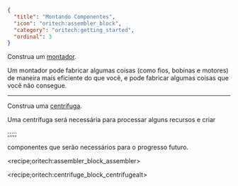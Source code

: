 ```json
{
  "title": "Montando Componentes",
  "icon": "oritech:assembler_block",
  "category": "oritech:getting_started",
  "ordinal": 3
}
```

Construa um [montador](^oritech:processing/assembler).

Um montador pode fabricar algumas coisas (como fios, bobinas e motores) de maneira mais eficiente do que você, e pode fabricar algumas coisas que você não consegue.

---

Construa uma [centrífuga](^oritech:processing/centrifuge).

Uma centrífuga será necessária para processar alguns recursos e criar

;;;;;

componentes que serão necessários para o progresso futuro.

<recipe;oritech:assembler_block_assembler>

<recipe;oritech:centrifuge_block_centrifugealt>
